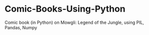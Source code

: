 # Comic-Books-Using-Python
Comic book (in Python) on Mowgli: Legend of the Jungle, using PIL, Pandas, Numpy
